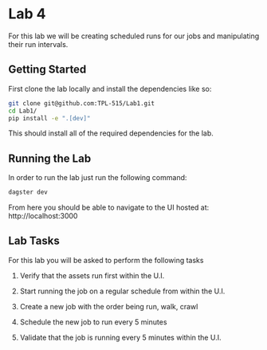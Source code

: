# Lab 4

For this lab we will be creating scheduled runs for our jobs and manipulating their run intervals.

## Getting Started

First clone the lab locally and install the dependencies like so:

```bash
git clone git@github.com:TPL-515/Lab1.git
cd Lab1/
pip install -e ".[dev]"
```

This should install all of the required dependencies for the lab.

## Running the Lab

In order to run the lab just run the following command:

```bash
dagster dev
```

From here you should be able to navigate to the UI hosted at: http://localhost:3000

## Lab Tasks

For this lab you will be asked to perform the following tasks

1) Verify that the assets run first within the U.I.

2) Start running the job on a regular schedule from within the U.I.

3) Create a new job with the order being run, walk, crawl

4) Schedule the new job to run every 5 minutes

5) Validate that the job is running every 5 minutes within the U.I.
